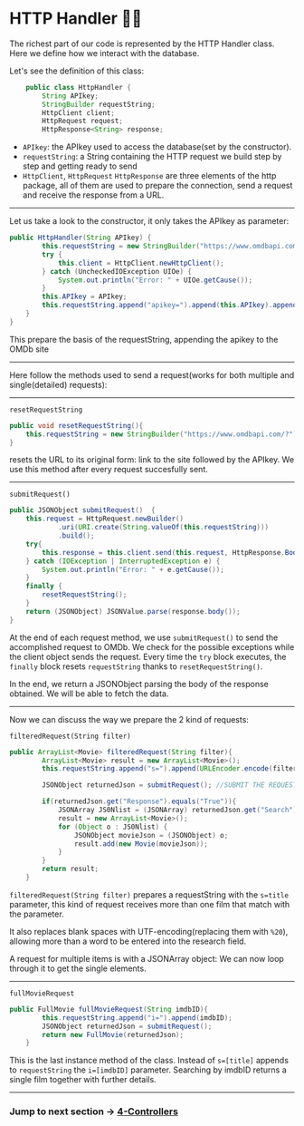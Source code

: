 # HTTP Handler 👨‍💻
The richest part of our code is represented by the HTTP Handler class.
Here we define how we interact with the database.

Let's see the definition of this class:

```java
    public class HttpHandler {
        String APIkey;
        StringBuilder requestString;
        HttpClient client;
        HttpRequest request;
        HttpResponse<String> response;
```

* `APIkey`: the APIkey used to access the database(set by the constructor). 
* `requestString`: a String containing the HTTP request we build step by step and getting ready to send
* `HttpClient`, `HttpRequest` `HttpResponse` are three elements of the http package, all of them are used to prepare the connection, send a request and receive the response from a URL.

---

Let us take a look to the constructor, it only takes the APIkey as parameter:

```java
public HttpHandler(String APIkey) {
        this.requestString = new StringBuilder("https://www.omdbapi.com/?");
        try {
            this.client = HttpClient.newHttpClient();
        } catch (UncheckedIOException UIOe) {
            System.out.println("Error: " + UIOe.getCause());
        }
        this.APIkey = APIkey;
        this.requestString.append("apikey=").append(this.APIkey).append("&");
    }
}
```
This prepare the basis of the requestString, appending the apikey to the OMDb site

---

Here follow the methods used to send a request(works for both multiple and single(detailed) requests):

---

`resetRequestString`
```java
public void resetRequestString(){
    this.requestString = new StringBuilder("https://www.omdbapi.com/?").append("apikey=").append(this.APIkey).append("&");
}
```

resets the URL to its original form: link to the site followed by the APIkey. We use
this method after every request succesfully sent.

---

`submitRequest()`

```java
public JSONObject submitRequest()  {
    this.request = HttpRequest.newBuilder()
            .uri(URI.create(String.valueOf(this.requestString)))
            .build();
    try{
        this.response = this.client.send(this.request, HttpResponse.BodyHandlers.ofString());
    } catch (IOException | InterruptedException e) {
        System.out.println("Error: " + e.getCause());
    }
    finally {
        resetRequestString();
    }
    return (JSONObject) JSONValue.parse(response.body());
}

```
At the end of each request method, we use `submitRequest()` to send the accomplished request to OMDb. We check for the possible exceptions
while the client object sends the request.
Every time the `try` block executes, the `finally` block resets `requestString` thanks to `resetRequestString()`.

In the end, we return a JSONObject parsing the body of the response obtained. We will be able to fetch the data.

---

Now we can discuss the way we prepare the 2 kind of requests:

`filteredRequest(String filter)`
```java
public ArrayList<Movie> filteredRequest(String filter){
        ArrayList<Movie> result = new ArrayList<Movie>();  
        this.requestString.append("s=").append(URLEncoder.encode(filter, StandardCharsets.UTF_8).replace("+", "%20"));

        JSONObject returnedJson = submitRequest(); //SUBMIT THE REQUEST

        if(returnedJson.get("Response").equals("True")){
            JSONArray JS0Nlist = (JSONArray) returnedJson.get("Search");
            result = new ArrayList<Movie>();
            for (Object o : JS0Nlist) {
                JSONObject movieJson = (JSONObject) o;
                result.add(new Movie(movieJson));
            }
        }
        return result;
    }
```

`filteredRequest(String filter)` prepares a requestString with the `s=title` parameter, this kind of request receives more than one film that match with the parameter. 

It also replaces blank spaces with UTF-encoding(replacing them with `%20`), allowing more than a word to be entered into the research field.

A request for multiple items is  with a JSONArray object: We can now loop through it to get the single elements.

---

`fullMovieRequest`

```java
public FullMovie fullMovieRequest(String imdbID){
        this.requestString.append("i=").append(imdbID);
        JSONObject returnedJson = submitRequest();
        return new FullMovie(returnedJson);
    }

```
This is the last instance method of the class. Instead of `s=[title]` appends to `requestString` the `i=[imdbID]` parameter. Searching by imdbID returns a single film together with further details.

---

### Jump to next section → [4-Controllers](4-Controllers.md)